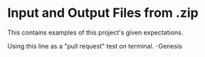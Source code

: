 # Input and Output Files from .zip
This contains examples of this project's given expectations.

Using this line as a "pull request" test on terminal. -Genesis

